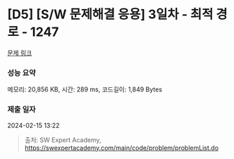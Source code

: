 # [D5] [S/W 문제해결 응용] 3일차 - 최적 경로 - 1247 

[문제 링크](https://swexpertacademy.com/main/code/problem/problemDetail.do?contestProbId=AV15OZ4qAPICFAYD) 

### 성능 요약

메모리: 20,856 KB, 시간: 289 ms, 코드길이: 1,849 Bytes

### 제출 일자

2024-02-15 13:22



> 출처: SW Expert Academy, https://swexpertacademy.com/main/code/problem/problemList.do